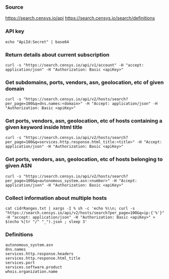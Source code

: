 ### Source
https://search.censys.io/api
https://search.censys.io/search/definitions

### API key
```
echo "ApiId:Secret" | base64
```

### Return details about current subscription
```
curl -s "https://search.censys.io/api/v1/account" -H "accept: application/json" -H "Authorization: Basic <apiKey>"
```

### Get subdomains, ports, vendors, asn, geolocation, etc of given domain
```
curl -s "https://search.censys.io/api/v2/hosts/search?per_page=100&q=dns.names:<domain>" -H "Accept: application/json" -H "Authorization: Basic <apiKey>"
```

### Get ports, vendors, asn, geolocation, etc of hosts containing a given keyword inside html title
```
curl -s "https://search.censys.io/api/v2/hosts/search?per_page=100&q=services.http.response.html_title:<title>" -H "Accept: application/json" -H "Authorization: Basic <apiKey>"
```

### Get ports, vendors, asn, geolocation, etc of hosts belonging to given ASN
```
curl -s "https://search.censys.io/api/v2/hosts/search?per_page=100&q=autonomous_system.asn:<number>" -H "Accept: application/json" -H "Authorization: Basic <apiKey>"
```

### Collect information about multiple hosts
```
cat cidrRanges.txt | xargs -I % sh -c 'echo %\\n; curl -s "https://search.censys.io/api/v2/hosts/search?per_page=100&q=ip:{'%'}" -H "accept: application/json" -H "Authorization: Basic <apiKey>" > $(echo %|tr "/" "_").json ; sleep 3'
```

### Definitions
```
autonomous_system.asn
dns.names
services.http.response.headers
services.http.response.html_title
services.port
services.software.product
whois.organization.name
```

